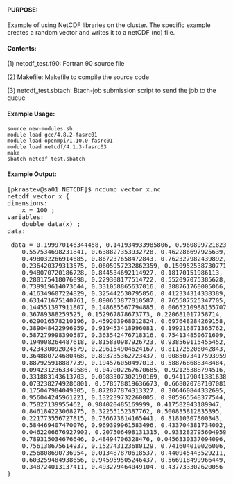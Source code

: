 #### PURPOSE:

Example of using NetCDF libraries on the cluster. The specific example creates a random vector and writes it to a netCDF (nc) file.

#### Contents:

(1) netcdf_test.f90: Fortran 90 source file

(2) Makefile: Makefile to compile the source code 

(3) netcdf_test.sbtach: Btach-job submission script to send the job to the queue

#### Example Usage:


	source new-modules.sh
	module load gcc/4.8.2-fasrc01
	module load openmpi/1.10.0-fasrc01
	module load netcdf/4.1.3-fasrc03
	make
	sbatch netcdf_test.sbatch

#### Example Output:

<pre>
[pkrastev@sa01 NETCDF]$ ncdump vector_x.nc
netcdf vector_x {
dimensions:
	x = 100 ;
variables:
	double data(x) ;
data:

 data = 0.199970146344458, 0.141934933985806, 0.960899721823899, 
    0.557534698231841, 0.638827353932728, 0.462286697925639, 
    0.498032266914685, 0.867237658472843, 0.762327982439892, 
    0.236420379313575, 0.0605957232862359, 0.150952538730771, 
    0.948070720186728, 0.844534692114927, 0.18170151986113, 
    0.280175418076098, 0.229308177514722, 0.552097075385628, 
    0.739919614073644, 0.331058865637016, 0.388761760005066, 
    0.416349607224829, 0.325442530795856, 0.412334314338389, 
    0.631471675140761, 0.890653877810587, 0.765587525347705, 
    0.144551397911807, 0.148685567794885, 0.00652109881557073, 
    0.36789388259525, 0.152967878673773, 0.220681017758714, 
    0.629016578210196, 0.459203968012824, 0.697648284269158, 
    0.389048422996959, 0.919453418996081, 0.199216871365762, 
    0.587279998390587, 0.363542476718316, 0.754134850671609, 
    0.194908264487618, 0.815830987926723, 0.938569115455452, 
    0.423430092024579, 0.296154904624167, 0.811725206042843, 
    0.364880724680468, 0.893735362723437, 0.00850734175939594, 
    0.887925918887739, 0.194576050497013, 0.588768688348484, 
    0.0942312363349586, 0.047002267670685, 0.92125388794516, 
    0.331883143613703, 0.0983307302190169, 0.941179041381638, 
    0.0732382749286801, 0.578578819636673, 0.668020787107081, 
    0.175047984049305, 0.872877874313327, 0.306460844332695, 
    0.956044245961221, 0.132239732260005, 0.905965548377544, 
    0.75827139955462, 0.984020485169999, 0.417582943189947, 0.18721635070516, 
    0.846184223068275, 0.32255152387762, 0.500835812835395, 
    0.221773556727815, 0.736673814165441, 0.31810307800343, 
    0.584469407470076, 0.969399961583496, 0.433704381734002, 
    0.0462206676927902, 0.207506498131315, 0.933282795604959, 
    0.789315034676646, 0.48494706328476, 0.0456330337094096, 
    0.756138675614937, 0.152743123680129, 0.741604010026006, 
    0.256808690736954, 0.013487870618537, 0.440945443529211, 
    0.603259484938656, 0.945959505246437, 0.566918499966449, 
    0.348724013137411, 0.493279464049104, 0.437733302620056 ;
}
</pre>
